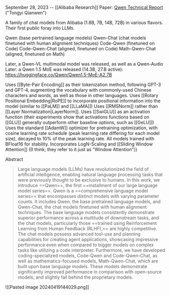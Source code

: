September 28, 2023 -- [[Alibaba Research]]
Paper: [Qwen Technical Report](https://arxiv.org/abs/2302.03241) ("Tongyi Qianwen")

A family of chat models from Alibaba (1.8B, 7B, 14B, 72B) in various flavors. Their first public foray into LLMs.

Qwen (base pertrained language models)
Qwen-Chat (chat models finetuned with human alignment techniques)
Code-Qwen (finetuned on Code)
Code-Qwen-Chat (aligned, finetuned on Code)
Math-Qwen-Chat (aligned, finetuned on Math)

Later, a Qwen-VL multimodal model was released, as well as a Qwen-Audio
Later: a Qwen 1.5 MoE was released (14.3B, 27.B active): https://huggingface.co/Qwen/Qwen1.5-MoE-A2.7B

Uses [[Byte-Pair Encoding]] as their tokenization method, following GPT-3 and GPT-4, augmenting the vocabulary with commonly-used Chinese characters and words, as well as those in other languages.
Uses [[Rotary Positional Embedding|RoPE]] to incorporate positional information into the model (similar to [[PaLM]] and [[LLaMA]])
Uses [[RMSNorm]] rather than [[Layer Normalization|LayerNorm]].
Uses [[SwiGLU]] as an activation function (their experiments show that activations functions based on [[GLU]] generally outperform other baseline options, such as [[GeLU]])
Uses the standard [[AdamW]] optimizer for pretraining optimization, with cosine learning rate schedule (peak learning rate differing for each model size), decayed to 10% of the peak learning rate.
All models trained with BFloat16 for stability.
Incorporates LogN-Scaling and [[Sliding Window Attention]] ((I think; they refer to it just as "Window Attention"))

Abstract
> Large language models (LLMs) have revolutionized the field of artificial intelligence, enabling natural language processing tasks that were previously thought to be exclusive to humans. In this work, we introduce ==Qwen==, the first ==installment of our large language model series==. Qwen is a ==comprehensive language model series== that encompasses distinct models with varying parameter counts. It includes Qwen, the base pretrained language models, and Qwen-Chat, the chat models finetuned with human alignment techniques. The base language models consistently demonstrate superior performance across a multitude of downstream tasks, and the chat models, particularly those ==trained using Reinforcement Learning from Human Feedback (RLHF),== are highly competitive. The chat models possess advanced tool-use and planning capabilities for creating agent applications, showcasing impressive performance even when compared to bigger models on complex tasks like utilizing a code interpreter. Furthermore, we have developed coding-specialized models, Code-Qwen and Code-Qwen-Chat, as well as mathematics-focused models, Math-Qwen-Chat, which are built upon base language models. These models demonstrate significantly improved performance in comparison with open-source models, and slightly fall behind the proprietary models.

![[Pasted image 20240419144029.png]]